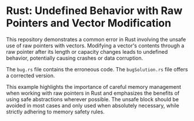 # Rust: Undefined Behavior with Raw Pointers and Vector Modification

This repository demonstrates a common error in Rust involving the unsafe use of raw pointers with vectors. Modifying a vector's contents through a raw pointer after its length or capacity changes leads to undefined behavior, potentially causing crashes or data corruption.

The `bug.rs` file contains the erroneous code. The `bugSolution.rs` file offers a corrected version.

This example highlights the importance of careful memory management when working with raw pointers in Rust and emphasizes the benefits of using safe abstractions wherever possible. The unsafe block should be avoided in most cases and only used when absolutely necessary, while strictly adhering to memory safety rules.